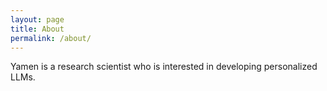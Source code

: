 ```yaml
---
layout: page
title: About
permalink: /about/
---
```

Yamen is a research scientist who is interested in developing personalized LLMs.
